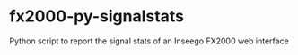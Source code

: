 # fx2000-py-signalstats
Python script to report the signal stats of an Inseego FX2000 web interface
